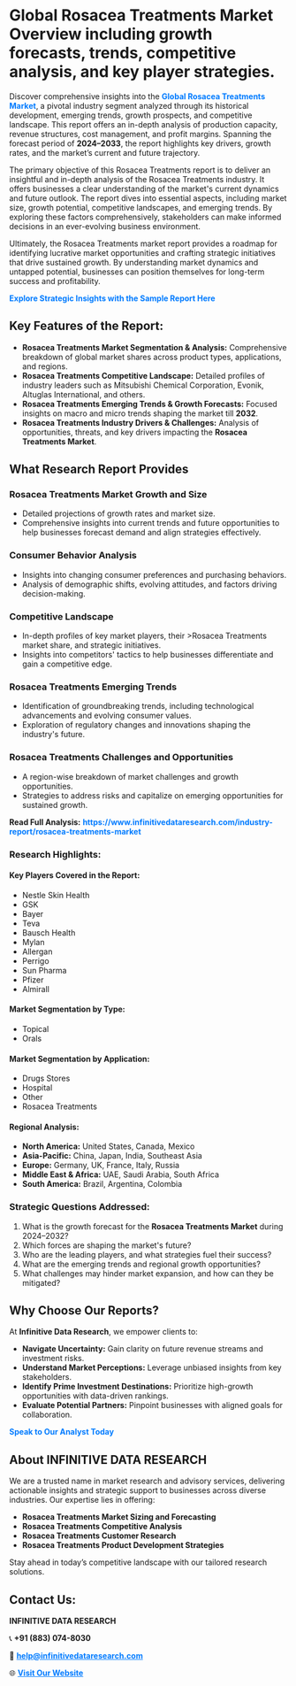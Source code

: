<h1>Global Rosacea Treatments Market Overview including growth forecasts, trends, competitive analysis, and key player strategies.</h1>
<p>
Discover comprehensive insights into the 
<a href="https://www.infinitivedataresearch.com/industry-report/rosacea-treatments-market" rel="dofollow" style="color: #007BFF; text-decoration: none;"><strong>Global Rosacea Treatments Market</strong></a>, a pivotal industry segment analyzed through its historical development, emerging trends, growth prospects, and competitive landscape. This report offers an in-depth analysis of production capacity, revenue structures, cost management, and profit margins. Spanning the forecast period of <strong>2024–2033</strong>, the report highlights key drivers, growth rates, and the market’s current and future trajectory.
</p>
<p>
The primary objective of this Rosacea Treatments report is to deliver an insightful and in-depth analysis of the Rosacea Treatments industry. It offers businesses a clear understanding of the market's current dynamics and future outlook. The report dives into essential aspects, including market size, growth potential, competitive landscapes, and emerging trends. By exploring these factors comprehensively, stakeholders can make informed decisions in an ever-evolving business environment.
</p>
<p>
Ultimately, the Rosacea Treatments market report provides a roadmap for identifying lucrative market opportunities and crafting strategic initiatives that drive sustained growth. By understanding market dynamics and untapped potential, businesses can position themselves for long-term success and profitability.
</p>
<p>
<a href="https://www.infinitivedataresearch.com/request-sample/reportId=111859" style="color: #007BFF; text-decoration: none;"><strong>Explore Strategic Insights with the Sample Report Here</strong></a>
</p>

<h2>Key Features of the Report:</h2>
<ul>
<li><strong>Rosacea Treatments Market Segmentation & Analysis:</strong> Comprehensive breakdown of global market shares across product types, applications, and regions.</li>
<li><strong>Rosacea Treatments Competitive Landscape:</strong> Detailed profiles of industry leaders such as Mitsubishi Chemical Corporation, Evonik, Altuglas International, and others.</li>
<li><strong>Rosacea Treatments Emerging Trends & Growth Forecasts:</strong> Focused insights on macro and micro trends shaping the market till <strong>2032</strong>.</li>
<li><strong>Rosacea Treatments Industry Drivers & Challenges:</strong> Analysis of opportunities, threats, and key drivers impacting the <strong>Rosacea Treatments Market</strong>.</li>
</ul>

<h2>What Research Report Provides</h2>
<h3>Rosacea Treatments Market Growth and Size</h3>
<ul>
<li>Detailed projections of growth rates and market size.</li>
<li>Comprehensive insights into current trends and future opportunities to help businesses forecast demand and align strategies effectively.</li>
</ul>

<h3>Consumer Behavior Analysis</h3>
<ul>
<li>Insights into changing consumer preferences and purchasing behaviors.</li>
<li>Analysis of demographic shifts, evolving attitudes, and factors driving decision-making.</li>
</ul>

<h3>Competitive Landscape</h3>
<ul>
<li>In-depth profiles of key market players, their >Rosacea Treatments market share, and strategic initiatives.</li>
<li>Insights into competitors' tactics to help businesses differentiate and gain a competitive edge.</li>
</ul>

<h3>Rosacea Treatments Emerging Trends</h3>
<ul>
<li>Identification of groundbreaking trends, including technological advancements and evolving consumer values.</li>
<li>Exploration of regulatory changes and innovations shaping the industry's future.</li>
</ul>

<h3>Rosacea Treatments Challenges and Opportunities</h3>
<ul>
<li>A region-wise breakdown of market challenges and growth opportunities.</li>
<li>Strategies to address risks and capitalize on emerging opportunities for sustained growth.</li>
</ul>
<p><strong>Read Full Analysis:</strong> <a href="https://www.infinitivedataresearch.com/industry-report/rosacea-treatments-market" rel="dofollow" style="color: #007BFF; text-decoration: none;"><strong>https://www.infinitivedataresearch.com/industry-report/rosacea-treatments-market</strong></a></p>
<h3>Research Highlights:</h3>
<h4>Key Players Covered in the Report:</h4>
<ul><li>Nestle Skin Health</li><li>GSK</li><li>Bayer</li><li>Teva</li><li>Bausch Health</li><li>Mylan</li><li>Allergan</li><li>Perrigo</li><li>Sun Pharma</li><li>Pfizer</li><li>Almirall</li></ul>
<h4>Market Segmentation by Type:</h4>
<ul><li>Topical</li><li>Orals</li></ul>
<h4>Market Segmentation by Application:</h4>
<ul><li>Drugs Stores</li><li>Hospital</li><li>Other</li><li>Rosacea Treatments</li></ul>

<h4>Regional Analysis:</h4>
<ul>
<li><strong>North America:</strong> United States, Canada, Mexico</li>
<li><strong>Asia-Pacific:</strong> China, Japan, India, Southeast Asia</li>
<li><strong>Europe:</strong> Germany, UK, France, Italy, Russia</li>
<li><strong>Middle East & Africa:</strong> UAE, Saudi Arabia, South Africa</li>
<li><strong>South America:</strong> Brazil, Argentina, Colombia</li>
</ul>

<h3>Strategic Questions Addressed:</h3>
<ol>
<li>What is the growth forecast for the <strong>Rosacea Treatments Market</strong> during 2024–2032?</li>
<li>Which forces are shaping the market's future?</li>
<li>Who are the leading players, and what strategies fuel their success?</li>
<li>What are the emerging trends and regional growth opportunities?</li>
<li>What challenges may hinder market expansion, and how can they be mitigated?</li>
</ol>

<h2>Why Choose Our Reports?</h2>
<p>At <strong>Infinitive Data Research</strong>, we empower clients to:</p>
<ul>
<li><strong>Navigate Uncertainty:</strong> Gain clarity on future revenue streams and investment risks.</li>
<li><strong>Understand Market Perceptions:</strong> Leverage unbiased insights from key stakeholders.</li>
<li><strong>Identify Prime Investment Destinations:</strong> Prioritize high-growth opportunities with data-driven rankings.</li>
<li><strong>Evaluate Potential Partners:</strong> Pinpoint businesses with aligned goals for collaboration.</li>
</ul>
<p><a href="https://www.infinitivedataresearch.com/industry-report/rosacea-treatments-market" rel="dofollow" style="color: #007BFF; text-decoration: none;"><strong>Speak to Our Analyst Today</strong></a></p>

<h2>About INFINITIVE DATA RESEARCH</h2>
<p>We are a trusted name in market research and advisory services, delivering actionable insights and strategic support to businesses across diverse industries. Our expertise lies in offering:</p>
<ul>
<li><strong>Rosacea Treatments Market Sizing and Forecasting</strong></li>
<li><strong>Rosacea Treatments Competitive Analysis</strong></li>
<li><strong>Rosacea Treatments Customer Research</strong></li>
<li><strong>Rosacea Treatments Product Development Strategies</strong></li>
</ul>
<p>Stay ahead in today’s competitive landscape with our tailored research solutions.</p>

<h2>Contact Us:</h2>
<p><strong>INFINITIVE DATA RESEARCH</strong></p>
<p>📞 <strong>+91 (883) 074-8030</strong></p>
<p>📧 <strong><a href="mailto:help@infinitivedataresearch.com" style="color: #007BFF;">help@infinitivedataresearch.com</a></strong></p>
<p>🌐 <strong><a href="https://www.infinitivedataresearch.com" rel="dofollow" style="color: #007BFF;">Visit Our Website</a></strong></p>